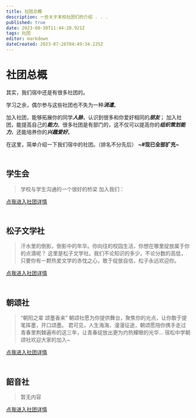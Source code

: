 ```yaml
---
title: 社团总概
description: 一些关于本校社团们的介绍 . . .
published: true
date: 2023-08-30T11:44:28.921Z
tags: 社团
editor: markdown
dateCreated: 2023-07-26T04:49:34.225Z
---
```


# 社团总概
其实，我们宿中还是有很多社团的。

学习之余，偶尔参与这些社团也不失为一种<font face=楷体>***消遣***</font>。

加入社团，能够拓展你的同学<font face=楷体>***人脉***</font>，认识到很多和你爱好相同的<font face=楷体>***朋友***</font>；
加入社团，能提高自己的<font face=楷体>***能力***</font>。很多社团是有部门的，这不仅可以提高你的<font face=楷体>***组织策划能力***</font>，还能培养你的<font face=楷体>***兴趣爱好***</font>。

在这里，简单介绍一下我们宿中的社团。（排名不分先后）
**~#现已全部扩充~**
## <br>学生会
> 学校与学生沟通的一个很好的桥梁
加入我们：

[点我进入社团详情](https://sszx.wiki/zh/home/社团/学生会)
## <br>松子文学社
>汗水里的倒影，倒影中的年华。你向往的校园生活，你想在哪里绽放属于你的点滴呢？
这里是松子文学社。我们不论知识的多少，不论分数的高低，只要你有一颗热爱文学的赤忱之心，敢于绽放自信，松子永远欢迎你。

[点我进入社团详情](https://sszx.wiki/zh/home/社团/松子文学社)
## <br>朝颂社
>“朝阳之辈 颂墨香来”
朝颂社愿为你提供舞台，聚焦你的光点，让你敢于提笔挥墨，开口颂墨。
君可见，人生海海，漫漫征途，朝颂愿陪你携手走过青春里荆棘遍布的这三年，让青春绽放出更为灼热耀眼的光华...
宿松中学朝颂社欢迎大家的加入~

[点我进入社团详情](https://sszx.wiki/zh/home/社团/朝颂社)
## <br>韶音社
>暂无内容

[点我进入社团详情](https://sszx.wiki/zh/home/社团/韶音社)
